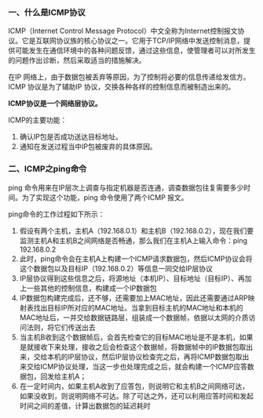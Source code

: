 ### 一、什么是ICMP协议
ICMP（Internet Control Message Protocol）中文全称为Internet控制报文协议。它是互联网协议族的核心协议之一。它用于TCP/IP网络中发送控制消息，提供可能发生在通信环境中的各种问题反馈，通过这些信息，使管理者可以对所发生的问题作出诊断，然后采取适当的措施解决。

在IP 网络上，由于数据包被丢弃等原因，为了控制将必要的信息传递给发信方。ICMP 协议是为了辅助IP 协议，交换各种各样的控制信息而被制造出来的。

**ICMP协议是一个网络层协议。**

ICMP的主要功能：
1. 确认IP包是否成功送达目标地址。
2. 通知在发送过程当中IP包被废弃的具体原因。

### 二、ICMP之ping命令
ping 命令用来在IP层次上调查与指定机器是否连通，调查数据包往复需要多少时间。为了实现这个功能，ping 命令使用了两个ICMP 报文。

ping命令的工作过程如下所示：
1. 假设有两个主机，主机A（192.168.0.1）和主机B（192.168.0.2），现在我们要监测主机A和主机B之间网络是否畅通，那么我们在主机A上输入命令：ping 192.168.0.2
2. 此时，ping命令会在主机A上构建一个ICMP请求数据包，然后ICMP协议会将这个数据包以及目标IP（192.168.0.2）等信息一同交给IP层协议
3. IP层协议得到这些信息之后，将源地址（本机IP）、目标地址（目标IP）、再加上一些其他的控制信息，构建成一个IP数据包
4. IP数据包构建完成后，还不够，还需要加上MAC地址，因此还需要通过ARP映射表找出目标IP所对应的MAC地址。当拿到目标主机的MAC地址和本机的MAC地址后，一并交给数据链路层，组装成一个数据帧，依据以太网的介质访问法则，将它们传送出去
5. 当主机B收到这个数据帧后，会首先检查它的目标MAC地址是不是本机，如果是就接收下来处理，接收之后会检查这个数据帧，将数据帧中的IP数据包取出来，交给本机的IP层协议，然后IP层协议检查完之后，再将ICMP数据包取出来交给ICMP协议处理，当这一步也处理完成之后，就会构建一个ICMP应答数据包，回发给主机A；
6. 在一定时间内，如果主机A收到了应答包，则说明它和主机B之间网络可达，如果没收到，则说明网络不可达。除了可达之外，还可以利用应答时间和发起时间之间的差值，计算出数据包的延迟耗时
